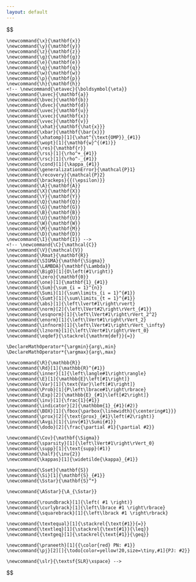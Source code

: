 ```yaml
---
layout: default
---
```


$$
<!-- 	\newtheorem{theorem}{Theorem}[section]
	\newtheorem{corollary}{Corollary}[theorem]
	\newtheorem{lemma}[theorem]{Lemma}
	\newtheorem{definition}{Definition}[section] -->

	\newcommand{\x}{\mathbf{x}}
	\newcommand{\y}{\mathbf{y}}
	\newcommand{\z}{\mathbf{z}}
	\newcommand{\g}{\mathbf{g}}
	\newcommand{\e}{\mathbf{e}}
	\newcommand{\q}{\mathbf{q}}
	\newcommand{\w}{\mathbf{w}}
	\newcommand{\p}{\mathbf{p}}
	\newcommand{\h}{\mathbf{h}}
	<!-- \newcommand{\etavec}{\boldsymbol{\eta}}
	\newcommand{\avec}{\mathbf{a}}
	\newcommand{\bvec}{\mathbf{b}}
	\newcommand{\dvec}{\mathbf{d}}
	\newcommand{\uvec}{\mathbf{u}}
	\newcommand{\xvec}{\mathbf{x}}
	\newcommand{\vvec}{\mathbf{v}}
	\newcommand{\xhat}{\mathbf{\hat{x}}}
	\newcommand{\xbar}{\mathbf{\bar{x}}}
	\newcommand{\xhatomp}[1]{\xhat^{\text{OMP}}_{#1}}
	\newcommand{\wopt}[1]{\mathbf{w}^{(#1)}}
	\newcommand{\res}{\mathbf{r}}
	\newcommand{\rss}[1]{\rho^+_{#1}}
	\newcommand{\rsc}[1]{\rho^-_{#1}}
	\newcommand{\cond}[1]{\kappa_{#1}}
	\newcommand{\generalizationError}{\mathcal{P}1}
	\newcommand{\recovery}{\mathcal{P}2}
	\newcommand{\brackeps}{{(\epsilon)}}
	\newcommand{\A}{\mathbf{A}}
	\newcommand{\X}{\mathbf{X}}
	\newcommand{\Y}{\mathbf{Y}}
	\newcommand{\Q}{\mathbf{Q}}
	\newcommand{\G}{\mathbf{G}}
	\newcommand{\B}{\mathbf{B}}
	\newcommand{\U}{\mathbf{U}}
	\newcommand{\W}{\mathbf{W}}
	\newcommand{\M}{\mathbf{M}}
	\newcommand{\D}{\mathbf{D}}
	\newcommand{\I}{\mathbf{I}} -->
	<!-- \newcommand{\C}{\mathcal{C}}
	\newcommand{\V}{\mathcal{V}}
	\newcommand{\Rmat}{\mathbf{R}}
	\newcommand{\SIGMA}{\mathbf{\Sigma}}
	\newcommand{\LAMBDA}{\mathbf{\Lambda}}
	\newcommand{\BigO}[1]{O\left(#1\right)}
	\newcommand{\zero}{\mathbf{0}}
	\newcommand{\one}[1]{\mathbf{1}_{#1}}
	\newcommand{\Sum}{\sum_{i = 1}^{n}}
	\newcommand{\Sumi}[1]{\sum\limits_{i = 1}^{#1}}
	\newcommand{\Sumt}[1]{\sum\limits_{t = 1}^{#1}}
	\newcommand{\abs}[1]{\left\lvert#1\right\rvert}
	\newcommand{\norm}[2]{\left\lVert#2\right\rVert_{#1}}
	\newcommand{\esqnorm}[1]{\left\lVert#1\right\rVert_2^2}
	\newcommand{\enorm}[1]{\left\lVert#1\right\rVert_2}
	\newcommand{\infnorm}[1]{\left\lVert#1\right\rVert_\infty}
	\newcommand{\lznorm}[1]{\left\lVert#1\right\rVert_0}
	\newcommand{\eqdef}{\stackrel{\mathrm{def}}{=}}

	\DeclareMathOperator*{\argmin}{arg\,min}
	\DeclareMathOperator*{\argmax}{arg\,max}

	\newcommand{\R}{\mathbb{R}}
	\newcommand{\Rd}[1]{\mathbb{R}^{#1}}
	\newcommand{\inner}[1]{\left\langle#1\right\rangle}
	\newcommand{\E}[1]{\mathbb{E}\left[#1\right]}
	\newcommand{\Var}[1]{\text{Var}\left[#1\right]}
	\newcommand{\Prob}[1]{P\left\lbrace#1\right\rbrace}
	\newcommand{\Exp}[2]{\mathbb{E}_{#1}\left[#2\right]}
	\newcommand{\inv}[1]{\frac{1}{#1}}
	\newcommand{\indicator}[2]{\mathbbm{1}_{#1}(#2)}
	\newcommand{\BOX}[1]{\fbox{\parbox{\linewidth}{\centering#1}}}
	\newcommand{\prox}[2]{\text{prox}_{#1}\left(#2\right)}
	\newcommand{\Avgi}[1]{\inv{#1}\Sumi{#1}}
	\newcommand{\dodo}[2]{\frac{\partial #1}{\partial #2}}

	\newcommand{\Cov}{\mathbf{\Sigma}}
	\newcommand{\sparsity}[1]{\left\lVert#1\right\rVert_0}
	\newcommand{\supp}[1]{\text{supp}(#1)}
	\newcommand{\half}{\inv{2}}
	\newcommand{\kappas}[1]{\widetilde{\kappa}_{#1}}

	\newcommand{\Sset}{\mathbf{S}}
	\newcommand{\Si}[1]{\mathbf{S}_{#1}}
	\newcommand{\Sstar}{\mathbf{S}^*}

	\newcommand{\ASstar}{\A_{\Sstar}}

	\newcommand{\roundbrack}[1]{\left( #1 \right)}
	\newcommand{\curlybrack}[1]{\left\lbrace #1 \right\rbrace}
	\newcommand{\squarebrack}[1]{\left\lbrack #1 \right\rbrack}

	\newcommand{\textequal}[1]{\stackrel{\text{#1}}{=}}
	\newcommand{\textleq}[1]{\stackrel{\text{#1}}{\leq}}
	\newcommand{\textgeq}[1]{\stackrel{\text{#1}}{\geq}}

	\newcommand{\praneeth}[1]{{\color{red} PN: #1}}
	\newcommand{\pj}[2][]{\todo[color=yellow!20,size=\tiny,#1]{PJ: #2}}

	\newcommand{\slr}{\textsf{SLR}\xspace} -->
$$